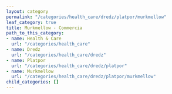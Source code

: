```yaml
---
layout: category
permalink: "/categories/health_care/dredz/platpor/murkmellow"
leaf_category: true
title: Murkmellow - Commercia
path_to_this_category:
- name: Health & Care
  url: "/categories/health_care"
- name: Dredz
  url: "/categories/health_care/dredz"
- name: Platpor
  url: "/categories/health_care/dredz/platpor"
- name: Murkmellow
  url: "/categories/health_care/dredz/platpor/murkmellow"
child_categories: []
---
```

